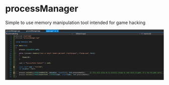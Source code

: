 # processManager
Simple to use memory manipulation tool intended for game hacking

![Alt text](how-to-use.png?raw=true "Optional Title")
